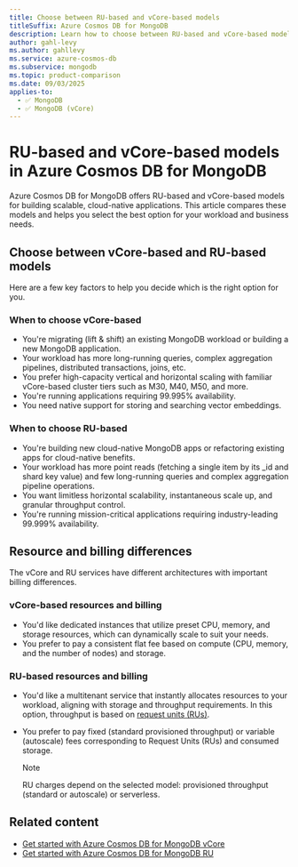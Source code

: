 ```yaml
---
title: Choose between RU-based and vCore-based models
titleSuffix: Azure Cosmos DB for MongoDB
description: Learn how to choose between RU-based and vCore-based models in Azure Cosmos DB for MongoDB. Compare benefits and find the best fit for your workload. Start optimizing now.
author: gahl-levy
ms.author: gahllevy
ms.service: azure-cosmos-db
ms.subservice: mongodb
ms.topic: product-comparison
ms.date: 09/03/2025
applies-to:
  - ✅ MongoDB
  - ✅ MongoDB (vCore)
---
```


# RU-based and vCore-based models in Azure Cosmos DB for MongoDB

Azure Cosmos DB for MongoDB offers RU-based and vCore-based models for building scalable, cloud-native applications. This article compares these models and helps you select the best option for your workload and business needs.

## Choose between vCore-based and RU-based models

Here are a few key factors to help you decide which is the right option for you.

### When to choose vCore-based

- You're migrating (lift & shift) an existing MongoDB workload or building a new MongoDB application.
- Your workload has more long-running queries, complex aggregation pipelines, distributed transactions, joins, etc.
- You prefer high-capacity vertical and horizontal scaling with familiar vCore-based cluster tiers such as M30, M40, M50, and more.
- You're running applications requiring 99.995% availability.
- You need native support for storing and searching vector embeddings.

### When to choose RU-based

- You're building new cloud-native MongoDB apps or refactoring existing apps for cloud-native benefits.
- Your workload has more point reads (fetching a single item by its _id and shard key value) and few long-running queries and complex aggregation pipeline operations.
- You want limitless horizontal scalability, instantaneous scale up, and granular throughput control.
- You're running mission-critical applications requiring industry-leading 99.999% availability.

## Resource and billing differences

The vCore and RU services have different architectures with important billing differences.

### vCore-based resources and billing

- You'd like dedicated instances that utilize preset CPU, memory, and storage resources, which can dynamically scale to suit your needs.
- You prefer to pay a consistent flat fee based on compute (CPU, memory, and the number of nodes) and storage.

### RU-based resources and billing

- You'd like a multitenant service that instantly allocates resources to your workload, aligning with storage and throughput requirements. In this option, throughput is based on [request units (RUs)](../request-units.md).
- You prefer to pay fixed (standard provisioned throughput) or variable (autoscale) fees corresponding to Request Units (RUs) and consumed storage.

  > [!NOTE]
  > RU charges depend on the selected model: provisioned throughput (standard or autoscale) or serverless.

## Related content

- [Get started with Azure Cosmos DB for MongoDB vCore](./vcore/quickstart-portal.md)
- [Get started with Azure Cosmos DB for MongoDB RU](./quickstart-python.md)
